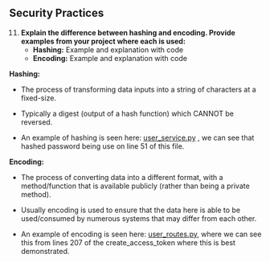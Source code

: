 ## Security Practices

11. **Explain the difference between hashing and encoding. Provide examples from your project where each is used:**
    - **Hashing:** Example and explanation with code
    - **Encoding:** Example and explanation with code

**Hashing:** 
- The process of transforming data inputs into a string of characters at a fixed-size.
- Typically a digest (output of a hash function) which CANNOT be reversed.

- An example of hashing is seen here: [user_service.py](../app/services/user_service.py) , we can see that hashed password being use on line 51 of this file.

**Encoding:**
- The process of converting data into a different format, with a method/function that is available publicly (rather than being a private method).
- Usually encoding is used to ensure that the data here is able to be used/consumed by numerous systems that may differ from each other.

- An example of encoding is seen here: [user_routes.py](../app/routers/user_routes.py), where we can see this from lines 207  of the create_access_token where this is best demonstrated.